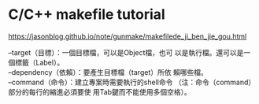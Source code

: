 # C/C++ makefile tutorial
https://jasonblog.github.io/note/gunmake/makefilede_ji_ben_jie_gou.html

–target（目標）：一個目標檔，可以是Object檔，也可 以是執行檔。還可以是一個標籤（Label）。\
–dependency（依賴）：要產生目標檔（target）所依 賴哪些檔。\
–command（命令）：建立專案時需要執行的shell命令 （注：命令（command）部分的每行的縮進必須要使 用Tab鍵而不能使用多個空格）。
